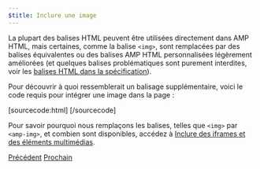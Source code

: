 ```yaml
---
$title: Inclure une image
---
```


La plupart des balises HTML peuvent être utilisées directement dans AMP HTML, mais certaines, comme la balise `<img>`, sont remplacées par des balises équivalentes ou des balises AMP HTML personnalisées légèrement améliorées (et quelques balises problématiques sont purement interdites, voir les [balises HTML dans la spécification](/fr/docs/reference/spec.html)).

Pour découvrir à quoi ressemblerait un balisage supplémentaire, voici le code requis pour intégrer une image dans la page :

[sourcecode:html]
<amp-img src="welcome.jpg" alt="Welcome" height="400" width="800"></amp-img>
[/sourcecode]

Pour savoir pourquoi nous remplaçons les balises, telles que `<img>` par `<amp-img>`, et combien sont disponibles, accédez à [Inclure des iframes et des éléments multimédias](/fr/docs/guides/author-develop/amp_replacements.html).

<div class="prev-next-buttons">
  <a class="button prev-button" href="/fr/docs/tutorials/create/basic_markup.html"><span class="arrow-prev">Précédent</span></a>
  <a class="button next-button" href="/fr/docs/tutorials/create/presentation_layout.html"><span class="arrow-next">Prochain</span></a>
</div>
